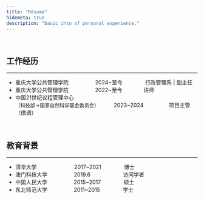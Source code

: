 ```yaml
---
title: "Résumé"
hidemeta: true
description: "basic into of personal experience."
---
```


&nbsp;

## 工作经历

---

* 重庆大学公共管理学院&emsp;&emsp;&emsp;&emsp;&emsp;2024~至今&emsp;&emsp;&emsp;&emsp; 行政管理系 &#124; 副主任
* 重庆大学公共管理学院&emsp;&emsp;&emsp;&emsp;&emsp;2022~至今&emsp;&emsp;&emsp;&emsp;讲师
* 中国21世纪议程管理中心<br><font size=2>（科技部→国家自然科学基金委员会）</font>&emsp;&emsp;&ensp;&nbsp;2023~2024&emsp;&emsp;&emsp;&emsp;&ensp; 项目主管（借调）

&nbsp;
&nbsp;

## 教育背景

---

* 清华大学&emsp;&emsp;&emsp;&emsp;&emsp; &emsp;&ensp;&nbsp;2017~2021&emsp;&emsp;&emsp;&emsp; 博士
* 澳门科技大学&emsp;&emsp;&emsp;&emsp;&emsp;2019.6&emsp;&emsp;&emsp;&emsp; &ensp;&ensp;&nbsp;&nbsp;&nbsp;访问学者
* 中国人民大学&emsp;&emsp;&emsp;&emsp;&emsp;2015~2017&emsp;&emsp;&emsp;&emsp; 硕士
* 东北师范大学&emsp;&emsp;&emsp;&emsp;&emsp;2011~2015&emsp;&emsp;&emsp;&emsp; 学士
